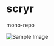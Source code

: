 # scryr
mono-repo

![Sample Image](https://photographylife.com/wp-content/uploads/2023/05/Nikon-Z8-Official-Samples-00001.jpg)

